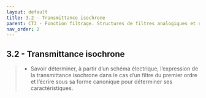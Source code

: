 ```yaml
---
layout: default
title: 3.2 - Transmittance isochrone
parent: CT3 - Fonction filtrage. Structures de filtres analogiques et numériques
nav_order: 2
---
```


## 3.2 - Transmittance isochrone

> - Savoir déterminer, à partir d’un schéma électrique, l’expression de la transmittance isochrone dans le cas d’un filtre du premier ordre et l’écrire sous sa forme canonique pour déterminer ses caractéristiques.

